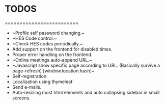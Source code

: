 # TODOS
=========================
* ~Profile self password changing.~
* ~HES Code control.~
* ~Check HES codes periodically.~
* Add support on the frontend for disabled times.
* Proper error handling on the frontend.
* ~Online meetings auto-append URL.~
* ~Javascript show specific page according to URL. (Basically survive a page-refresh) [window.location.hash]~
* Self-registration
* Localization using thymeleaf
* Send e-mails.
* Auto-resizing most html elements and auto collapsing sidebar in small screens.
